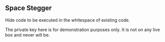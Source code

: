 ## Space Stegger 

Hide code to be executed in the whitespace of existing code.


The private key here is for demonstration purposes only. It is not on any live box and never will be.